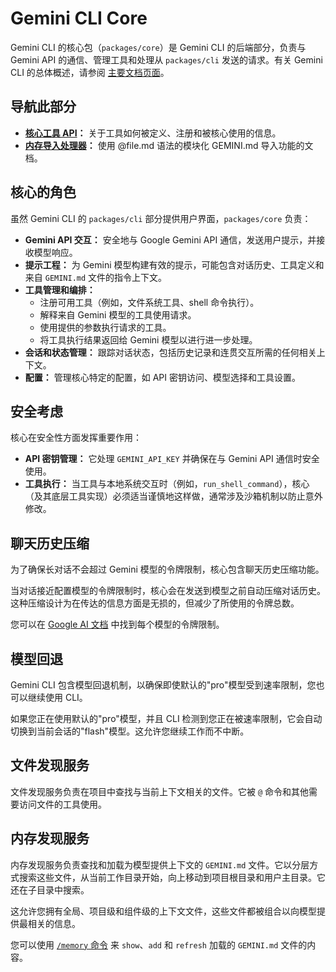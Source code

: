 # Gemini CLI Core

Gemini CLI 的核心包（`packages/core`）是 Gemini CLI 的后端部分，负责与 Gemini API 的通信、管理工具和处理从 `packages/cli` 发送的请求。有关 Gemini CLI 的总体概述，请参阅 [主要文档页面](../index.md)。

## 导航此部分

- **[核心工具 API](./tools-api.md)：** 关于工具如何被定义、注册和被核心使用的信息。
- **[内存导入处理器](./memport.md)：** 使用 @file.md 语法的模块化 GEMINI.md 导入功能的文档。

## 核心的角色

虽然 Gemini CLI 的 `packages/cli` 部分提供用户界面，`packages/core` 负责：

- **Gemini API 交互：** 安全地与 Google Gemini API 通信，发送用户提示，并接收模型响应。
- **提示工程：** 为 Gemini 模型构建有效的提示，可能包含对话历史、工具定义和来自 `GEMINI.md` 文件的指令上下文。
- **工具管理和编排：**
  - 注册可用工具（例如，文件系统工具、shell 命令执行）。
  - 解释来自 Gemini 模型的工具使用请求。
  - 使用提供的参数执行请求的工具。
  - 将工具执行结果返回给 Gemini 模型以进行进一步处理。
- **会话和状态管理：** 跟踪对话状态，包括历史记录和连贯交互所需的任何相关上下文。
- **配置：** 管理核心特定的配置，如 API 密钥访问、模型选择和工具设置。

## 安全考虑

核心在安全性方面发挥重要作用：

- **API 密钥管理：** 它处理 `GEMINI_API_KEY` 并确保在与 Gemini API 通信时安全使用。
- **工具执行：** 当工具与本地系统交互时（例如，`run_shell_command`），核心（及其底层工具实现）必须适当谨慎地这样做，通常涉及沙箱机制以防止意外修改。

## 聊天历史压缩

为了确保长对话不会超过 Gemini 模型的令牌限制，核心包含聊天历史压缩功能。

当对话接近配置模型的令牌限制时，核心会在发送到模型之前自动压缩对话历史。这种压缩设计为在传达的信息方面是无损的，但减少了所使用的令牌总数。

您可以在 [Google AI 文档](https://ai.google.dev/gemini-api/docs/models) 中找到每个模型的令牌限制。

## 模型回退

Gemini CLI 包含模型回退机制，以确保即使默认的"pro"模型受到速率限制，您也可以继续使用 CLI。

如果您正在使用默认的"pro"模型，并且 CLI 检测到您正在被速率限制，它会自动切换到当前会话的"flash"模型。这允许您继续工作而不中断。

## 文件发现服务

文件发现服务负责在项目中查找与当前上下文相关的文件。它被 `@` 命令和其他需要访问文件的工具使用。

## 内存发现服务

内存发现服务负责查找和加载为模型提供上下文的 `GEMINI.md` 文件。它以分层方式搜索这些文件，从当前工作目录开始，向上移动到项目根目录和用户主目录。它还在子目录中搜索。

这允许您拥有全局、项目级和组件级的上下文文件，这些文件都被组合以向模型提供最相关的信息。

您可以使用 [`/memory` 命令](../cli/commands.md) 来 `show`、`add` 和 `refresh` 加载的 `GEMINI.md` 文件的内容。 